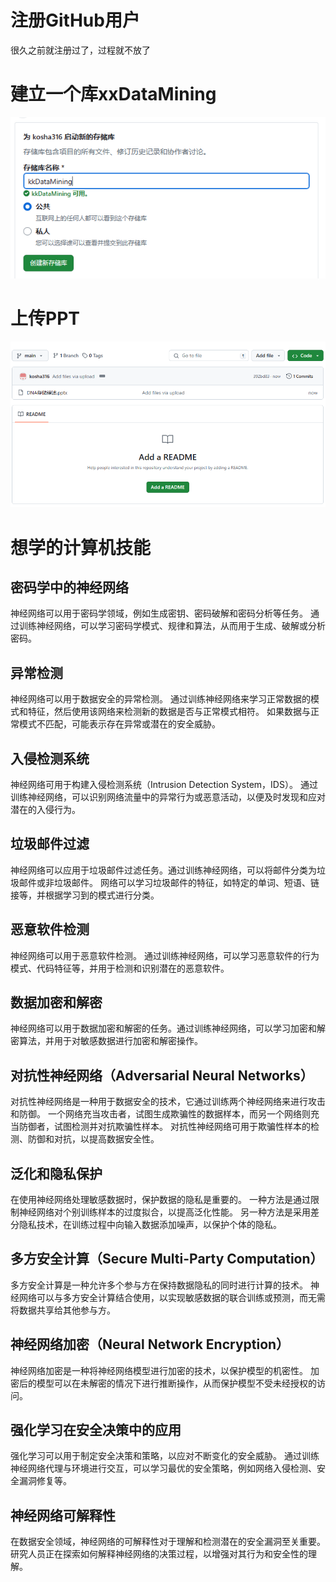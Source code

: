 # 注册GitHub用户
很久之前就注册过了，过程就不放了
# 建立一个库xxDataMining
![](create%20respority.png)
# 上传PPT
![](upload%20ppt.png)
# 想学的计算机技能 
## 密码学中的神经网络
神经网络可以用于密码学领域，例如生成密钥、密码破解和密码分析等任务。
通过训练神经网络，可以学习密码学模式、规律和算法，从而用于生成、破解或分析密码。
## 异常检测
神经网络可以用于数据安全的异常检测。
通过训练神经网络来学习正常数据的模式和特征，然后使用该网络来检测新的数据是否与正常模式相符。
如果数据与正常模式不匹配，可能表示存在异常或潜在的安全威胁。
## 入侵检测系统
神经网络可用于构建入侵检测系统（Intrusion Detection System，IDS）。
通过训练神经网络，可以识别网络流量中的异常行为或恶意活动，以便及时发现和应对潜在的入侵行为。
## 垃圾邮件过滤
神经网络可以应用于垃圾邮件过滤任务。通过训练神经网络，可以将邮件分类为垃圾邮件或非垃圾邮件。
网络可以学习垃圾邮件的特征，如特定的单词、短语、链接等，并根据学习到的模式进行分类。
## 恶意软件检测
神经网络可以用于恶意软件检测。
通过训练神经网络，可以学习恶意软件的行为模式、代码特征等，并用于检测和识别潜在的恶意软件。
## 数据加密和解密
神经网络可以用于数据加密和解密的任务。通过训练神经网络，可以学习加密和解密算法，并用于对敏感数据进行加密和解密操作。
## 对抗性神经网络（Adversarial Neural Networks）
对抗性神经网络是一种用于数据安全的技术，它通过训练两个神经网络来进行攻击和防御。
一个网络充当攻击者，试图生成欺骗性的数据样本，而另一个网络则充当防御者，试图检测并对抗欺骗性样本。
对抗性神经网络可用于欺骗性样本的检测、防御和对抗，以提高数据安全性。
## 泛化和隐私保护
在使用神经网络处理敏感数据时，保护数据的隐私是重要的。
一种方法是通过限制神经网络对个别训练样本的过度拟合，以提高泛化性能。
另一种方法是采用差分隐私技术，在训练过程中向输入数据添加噪声，以保护个体的隐私。
## 多方安全计算（Secure Multi-Party Computation）
多方安全计算是一种允许多个参与方在保持数据隐私的同时进行计算的技术。
神经网络可以与多方安全计算结合使用，以实现敏感数据的联合训练或预测，而无需将数据共享给其他参与方。
## 神经网络加密（Neural Network Encryption）
神经网络加密是一种将神经网络模型进行加密的技术，以保护模型的机密性。
加密后的模型可以在未解密的情况下进行推断操作，从而保护模型不受未经授权的访问。
## 强化学习在安全决策中的应用
强化学习可以用于制定安全决策和策略，以应对不断变化的安全威胁。
通过训练神经网络代理与环境进行交互，可以学习最优的安全策略，例如网络入侵检测、安全漏洞修复等。
## 神经网络可解释性
在数据安全领域，神经网络的可解释性对于理解和检测潜在的安全漏洞至关重要。
研究人员正在探索如何解释神经网络的决策过程，以增强对其行为和安全性的理解。